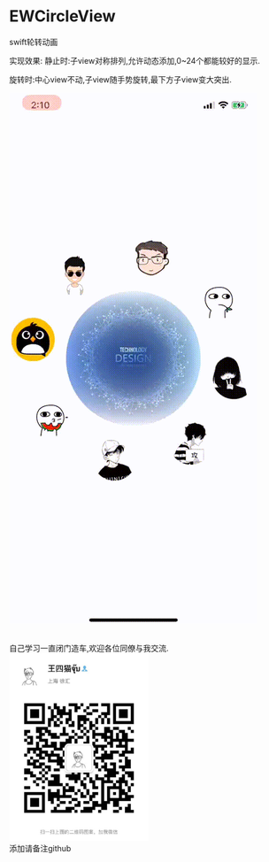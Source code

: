 # EWCircleView
swift轮转动画

实现效果:
静止时:子view对称排列,允许动态添加,0~24个都能较好的显示.

旋转时:中心view不动,子view随手势旋转,最下方子view变大突出.

![效果图预览](https://github.com/WangLiquan/circleView/raw/master/images/demonstration.gif)

<br>
自己学习一直闭门造车,欢迎各位同僚与我交流.<br>
<img src="https://github.com/WangLiquan/circleView/raw/master/images/wechat.jpg" width="50%" height="50%"><br>
添加请备注github

